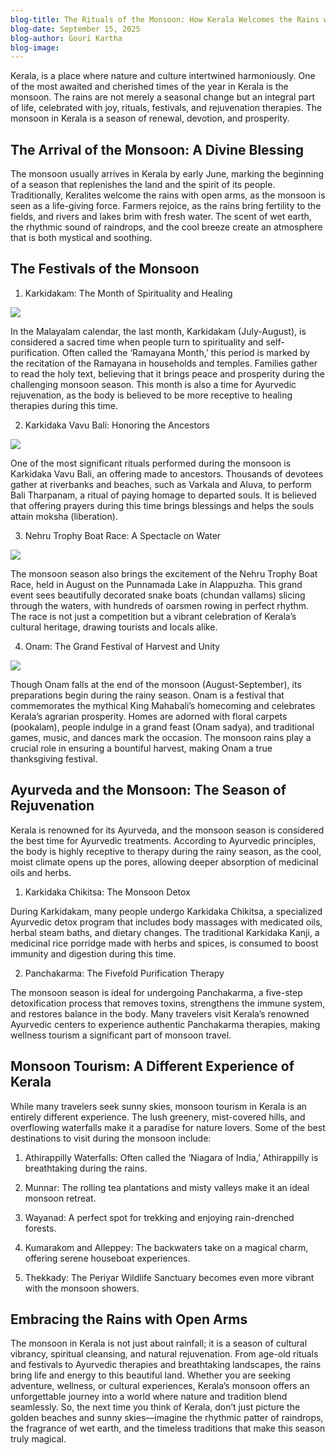 ```yaml
---
blog-title: The Rituals of the Monsoon: How Kerala Welcomes the Rains with Joy and Tradition
blog-date: September 15, 2025
blog-author: Gouri Kartha
blog-image:
---
```


Kerala, is a place where nature and culture intertwined harmoniously. One of the most awaited and cherished times of the year in Kerala is the monsoon. The rains are not merely a seasonal change but an integral part of life, celebrated with joy, rituals, festivals, and rejuvenation therapies. The monsoon in Kerala is a season of renewal, devotion, and prosperity.

## The Arrival of the Monsoon: A Divine Blessing

The monsoon usually arrives in Kerala by early June, marking the beginning of a season that replenishes the land and the spirit of its people. Traditionally, Keralites welcome the rains with open arms, as the monsoon is seen as a life-giving force. Farmers rejoice, as the rains bring fertility to the fields, and rivers and lakes brim with fresh water. The scent of wet earth, the rhythmic sound of raindrops, and the cool breeze create an atmosphere that is both mystical and soothing.


## The Festivals of the Monsoon

1. Karkidakam: The Month of Spirituality and Healing

![](../images/ramayana.webp)

In the Malayalam calendar, the last month, Karkidakam (July-August), is considered a sacred time when people turn to spirituality and self-purification. Often called the ‘Ramayana Month,’ this period is marked by the recitation of the Ramayana in households and temples. Families gather to read the holy text, believing that it brings peace and prosperity during the challenging monsoon season. This month is also a time for Ayurvedic rejuvenation, as the body is believed to be more receptive to healing therapies during this time.

2. Karkidaka Vavu Bali: Honoring the Ancestors

![](../images/kk.jpeg)

One of the most significant rituals performed during the monsoon is Karkidaka Vavu Bali, an offering made to ancestors. Thousands of devotees gather at riverbanks and beaches, such as Varkala and Aluva, to perform Bali Tharpanam, a ritual of paying homage to departed souls. It is believed that offering prayers during this time brings blessings and helps the souls attain moksha (liberation).

3. Nehru Trophy Boat Race: A Spectacle on Water

![](../images/nehrutrophy.png)

The monsoon season also brings the excitement of the Nehru Trophy Boat Race, held in August on the Punnamada Lake in Alappuzha. This grand event sees beautifully decorated snake boats (chundan vallams) slicing through the waters, with hundreds of oarsmen rowing in perfect rhythm. The race is not just a competition but a vibrant celebration of Kerala’s cultural heritage, drawing tourists and locals alike.

4. Onam: The Grand Festival of Harvest and Unity

![](../images/onam.jpeg)

Though Onam falls at the end of the monsoon (August-September), its preparations begin during the rainy season. Onam is a festival that commemorates the mythical King Mahabali’s homecoming and celebrates Kerala’s agrarian prosperity. Homes are adorned with floral carpets (pookalam), people indulge in a grand feast (Onam sadya), and traditional games, music, and dances mark the occasion. The monsoon rains play a crucial role in ensuring a bountiful harvest, making Onam a true thanksgiving festival.


## Ayurveda and the Monsoon: The Season of Rejuvenation

Kerala is renowned for its Ayurveda, and the monsoon season is considered the best time for Ayurvedic treatments. According to Ayurvedic principles, the body is highly receptive to therapy during the rainy season, as the cool, moist climate opens up the pores, allowing deeper absorption of medicinal oils and herbs.

1. Karkidaka Chikitsa: The Monsoon Detox

During Karkidakam, many people undergo Karkidaka Chikitsa, a specialized Ayurvedic detox program that includes body massages with medicated oils, herbal steam baths, and dietary changes. The traditional Karkidaka Kanji, a medicinal rice porridge made with herbs and spices, is consumed to boost immunity and digestion during this time.

2. Panchakarma: The Fivefold Purification Therapy

The monsoon season is ideal for undergoing Panchakarma, a five-step detoxification process that removes toxins, strengthens the immune system, and restores balance in the body. Many travelers visit Kerala’s renowned Ayurvedic centers to experience authentic Panchakarma therapies, making wellness tourism a significant part of monsoon travel.


## Monsoon Tourism: A Different Experience of Kerala

While many travelers seek sunny skies, monsoon tourism in Kerala is an entirely different experience. The lush greenery, mist-covered hills, and overflowing waterfalls make it a paradise for nature lovers. Some of the best destinations to visit during the monsoon include:

1. Athirappilly Waterfalls: Often called the ‘Niagara of India,’ Athirappilly is breathtaking during the rains.

2. Munnar: The rolling tea plantations and misty valleys make it an ideal monsoon retreat.

3. Wayanad: A perfect spot for trekking and enjoying rain-drenched forests.

4. Kumarakom and Alleppey: The backwaters take on a magical charm, offering serene houseboat experiences.

5. Thekkady: The Periyar Wildlife Sanctuary becomes even more vibrant with the monsoon showers.


## Embracing the Rains with Open Arms

The monsoon in Kerala is not just about rainfall; it is a season of cultural vibrancy, spiritual cleansing, and natural rejuvenation. From age-old rituals and festivals to Ayurvedic therapies and breathtaking landscapes, the rains bring life and energy to this beautiful land. Whether you are seeking adventure, wellness, or cultural experiences, Kerala’s monsoon offers an unforgettable journey into a world where nature and tradition blend seamlessly. So, the next time you think of Kerala, don’t just picture the golden beaches and sunny skies—imagine the rhythmic patter of raindrops, the fragrance of wet earth, and the timeless traditions that make this season truly magical.